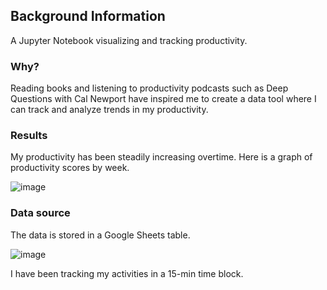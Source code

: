 ## Background Information

A Jupyter Notebook visualizing and tracking productivity.

### Why?

Reading books and listening to productivity podcasts such as Deep Questions with Cal Newport have inspired me to create a data tool 
where I can track and analyze trends in my productivity.

### Results

My productivity has been steadily increasing overtime. Here is a graph of productivity scores by week.

![image](https://user-images.githubusercontent.com/74080028/180580950-b2cdd3af-5897-493f-8a19-5e63cdf33ad8.png)

### Data source

The data is stored in a Google Sheets table.

![image](https://user-images.githubusercontent.com/74080028/180580800-9df2b0a5-3c4d-47e2-a914-d4d436214d75.png)

I have been tracking my activities in a 15-min time block.




